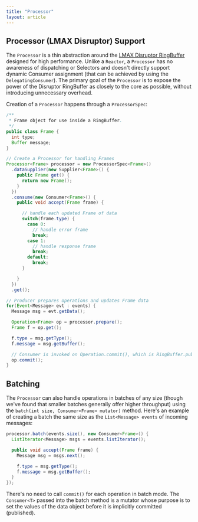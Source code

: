 ```yaml
---
title: "Processor"
layout: article
---
```


## Processor (LMAX Disruptor) Support

The `Processor` is a thin abstraction around the
[LMAX Disruptor RingBuffer](https://github.com/LMAX-Exchange/disruptor)
designed for high performance. Unlike a `Reactor`, a `Processor` has no
awareness of dispatching or Selectors and doesn't directly support
dynamic Consumer assignment (that can be achieved by using the
`DelegatingConsumer`). The primary goal of the `Processor` is to expose
the power of the Disruptor RingBuffer as closely to the core as
possible, without introducing unnecessary overhead.

Creation of a `Processor` happens through a `ProcessorSpec`:

```java
/**
 * Frame object for use inside a RingBuffer.
 */
public class Frame {
  int type;
  Buffer message;
}

// Create a Processor for handling Frames
Processor<Frame> processor = new ProcessorSpec<Frame>()
  .dataSupplier(new Supplier<Frame>() {
    public Frame get() {
      return new Frame();
    }
  })
  .consume(new Consumer<Frame>() {
    public void accept(Frame frame) {

      // handle each updated Frame of data
      switch(frame.type) {
        case 0:
          // handle error frame
          break;
        case 1:
          // handle response frame
          break;
        default:
          break;
      }

    }
  })
  .get();

// Producer prepares operations and updates Frame data
for(Event<Message> evt : events) {
  Message msg = evt.getData();

  Operation<Frame> op = processor.prepare();
  Frame f = op.get();

  f.type = msg.getType();
  f.message = msg.getBuffer();

  // Consumer is invoked on Operation.commit(), which is RingBuffer.publish()
  op.commit();
}
```

## Batching

The `Processor` can also handle operations in batches of any size
(though we've found that smaller batches generally offer higher
throughput) using the `batch(int size, Consumer<Frame> mutator)`
method. Here's an example of creating a batch the same size as the
`List<Message> events` of incoming messages:

```java
processor.batch(events.size(), new Consumer<Frame>() {
  ListIterator<Message> msgs = events.listIterator();

  public void accept(Frame frame) {
    Message msg = msgs.next();

    f.type = msg.getType();
    f.message = msg.getBuffer();
  }
});
```

There's no need to call `commit()` for each operation in batch mode. The
`Consumer<T>` passed into the batch method is a mutator whose purpose is
to set the values of the data object before it is implicitly committed
(published).
